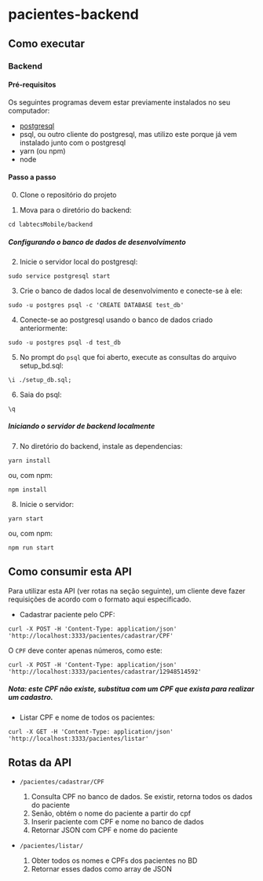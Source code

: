 # pacientes-backend

## Como executar

### Backend

#### Pré-requisitos

Os seguintes programas devem estar previamente instalados no seu computador:

- [postgresql](https://www.postgresql.org/)
- psql, ou outro cliente do postgresql, mas utilizo este porque já vem instalado junto com o postgresql
- yarn (ou npm)
- node

#### Passo a passo

0. Clone o repositório do projeto

1. Mova para o diretório do backend:

```
cd labtecsMobile/backend
```

##### Configurando o banco de dados de desenvolvimento

2. Inicie o servidor local do postgresql:

```
sudo service postgresql start
```

3. Crie o banco de dados local de desenvolvimento e conecte-se à ele:

```
sudo -u postgres psql -c 'CREATE DATABASE test_db'
```

4. Conecte-se ao postgresql usando o banco de dados criado anteriormente:

```
sudo -u postgres psql -d test_db
```

5. No prompt do `psql` que foi aberto, execute as consultas do arquivo setup_bd.sql:

```
\i ./setup_db.sql;
```

6. Saia do psql:

```
\q
```

##### Iniciando o servidor de backend localmente

7. No diretório do backend, instale as dependencias:

```
yarn install
```

ou, com npm:

```
npm install
```

8. Inicie o servidor:

```
yarn start
```

ou, com npm:

```
npm run start
```

## Como consumir esta API

Para utilizar esta API (ver rotas na seção seguinte), um cliente deve fazer requisições de acordo com o formato aqui especificado.

- Cadastrar paciente pelo CPF:

```
curl -X POST -H 'Content-Type: application/json' 'http://localhost:3333/pacientes/cadastrar/CPF'
```

O `CPF` deve conter apenas números, como este:

```
curl -X POST -H 'Content-Type: application/json' 'http://localhost:3333/pacientes/cadastrar/12948514592'
```

##### Nota: este CPF não existe, substitua com um CPF que exista para realizar um cadastro.

- Listar CPF e nome de todos os pacientes:

```
curl -X GET -H 'Content-Type: application/json' 'http://localhost:3333/pacientes/listar'
```

## Rotas da API

- `/pacientes/cadastrar/CPF`

  1. Consulta CPF no banco de dados. Se existir, retorna todos os dados do paciente
  2. Senão, obtém o nome do paciente a partir do cpf
  3. Inserir paciente com CPF e nome no banco de dados
  4. Retornar JSON com CPF e nome do paciente

- `/pacientes/listar/`
  1. Obter todos os nomes e CPFs dos pacientes no BD
  2. Retornar esses dados como array de JSON
